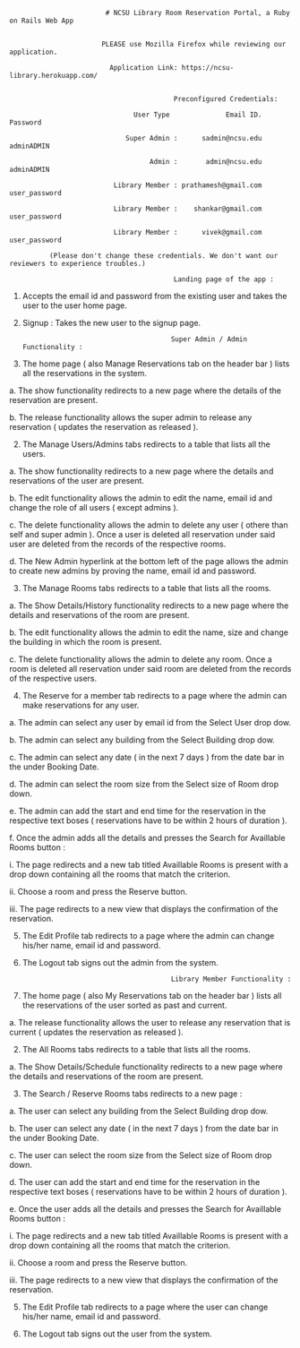                             # NCSU Library Room Reservation Portal, a Ruby on Rails Web App


                           PLEASE use Mozilla Firefox while reviewing our application. 

                             Application Link: https://ncsu-library.herokuapp.com/


                                             Preconfigured Credentials:

                                   User Type              Email ID.       Password
    
                                 Super Admin :      sadmin@ncsu.edu     adminADMIN
                                 
                                       Admin :       admin@ncsu.edu     adminADMIN
                              
                              Library Member : prathamesh@gmail.com  user_password
                              
                              Library Member :    shankar@gmail.com  user_password
                              
                              Library Member :      vivek@gmail.com  user_password
                              
              (Please don't change these credentials. We don't want our reviewers to experience troubles.)

                                             Landing page of the app :
                                             
1. Accepts the email id and password from the existing user and takes the user to the user home page.
2. Signup : Takes the new user to the signup page.


                                            Super Admin / Admin Functionality :

1. The home page ( also Manage Reservations tab on the header bar ) lists all the reservations in the system.

a. The show functionality redirects to a new page where the details of the reservation are present.

b. The release functionality allows the super admin to release any reservation ( updates the reservation as released ).


2. The Manage Users/Admins tabs redirects to a table that lists all the users.

a. The show functionality redirects to a new page where the details and reservations of the user are present.

b. The edit functionality allows the admin to edit the name, email id and change the role of all users ( except admins ).

c. The delete functionality allows the admin to delete any user ( othere than self and super admin ). Once a user is deleted all reservation under said user are deleted from the records of the respective rooms.

d. The New Admin hyperlink at the bottom left of the page allows the admin to create new admins by proving the name, email id and password.

3. The Manage Rooms tabs redirects to a table that lists all the rooms.

a. The Show Details/History functionality redirects to a new page where the details and reservations of the room are present.

b. The edit functionality allows the admin to edit the name, size and change the building in which the room is present.

c. The delete functionality allows the admin to delete any room. Once a room is deleted all reservation under said room are deleted from the records of the respective users.

4. The Reserve for a member tab redirects to a page where the admin can make reservations for any user.

a. The admin can select any user by email id from the Select User drop dow.

b. The admin can select any building from the Select Building drop dow.

c. The admin can select any date ( in the next 7 days ) from the date bar in the under Booking Date.

d. The admin can select the room size from the Select size of Room drop down.

e. The admin can add the start and end time for the reservation in the respective text boses ( reservations have to be within 2 hours of duration ).

f. Once the admin adds all the details and presses the Search for Availlable Rooms button :

i. The page redirects and a new tab titled Availlable Rooms is present with a drop down containing all the rooms that match the criterion.

ii. Choose a room and press the Reserve button.

iii. The page redirects to a new view that displays the confirmation of the reservation.

5. The Edit Profile tab redirects to a page where the admin can change his/her name, email id and password.

6. The Logout tab signs out the admin from the system.


                                            Library Member Functionality :

1. The home page ( also My Reservations tab on the header bar ) lists all the reservations of the user sorted as past and current.

a. The release functionality allows the user to release any reservation that is current ( updates the reservation as released ).


2. The All Rooms tabs redirects to a table that lists all the rooms.

a. The Show Details/Schedule functionality redirects to a new page where the details and reservations of the room are present.

3. The Search / Reserve Rooms tabs redirects to a new page :

a. The user can select any building from the Select Building drop dow.

b. The user can select any date ( in the next 7 days ) from the date bar in the under Booking Date.

c. The user can select the room size from the Select size of Room drop down.

d. The user can add the start and end time for the reservation in the respective text boses ( reservations have to be within 2 hours of duration ).

e. Once the user adds all the details and presses the Search for Availlable Rooms button :

i. The page redirects and a new tab titled Availlable Rooms is present with a drop down containing all the rooms that match the criterion.

ii. Choose a room and press the Reserve button.

iii. The page redirects to a new view that displays the confirmation of the reservation.

5. The Edit Profile tab redirects to a page where the user can change his/her name, email id and password.

6. The Logout tab signs out the user from the system.
